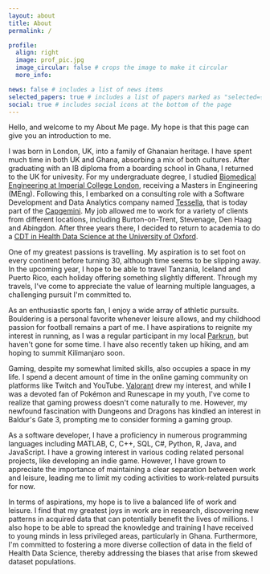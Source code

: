 ```yaml
---
layout: about
title: About
permalink: /

profile:
  align: right
  image: prof_pic.jpg
  image_circular: false # crops the image to make it circular
  more_info:

news: false # includes a list of news items
selected_papers: true # includes a list of papers marked as "selected={true}"
social: true # includes social icons at the bottom of the page
---
```


Hello, and welcome to my About Me page.
My hope is that this page can give you an introduction to me.

I was born in London, UK, into a family of Ghanaian heritage.
I have spent much time in both UK and Ghana, absorbing a mix of both cultures.
After graduating with an IB diploma from a boarding school in Ghana, I returned to the UK for univesity.
For my undergraduate degree, I studied [Biomedical Engineering at Imperial College London](https://www.imperial.ac.uk/study/courses/undergraduate/biomedical-engineering/), receiving a Masters in Engineering (MEng).
Following this, I embarked on a consulting role with a Software Development and Data Analytics company named [Tessella](https://en.wikipedia.org/wiki/Tessella), that is today part of the [Capgemini](https://www.capgemini.com/).
My job allowed me to work for a variety of clients from different locations, including Burton-on-Trent, Stevenage, Den Haag and Abingdon.
After three years there, I decided to return to academia to do a [CDT in Health Data Science at the University of Oxford](https://www.bdi.ox.ac.uk/study/cdt).

One of my greatest passions is travelling.
My aspiration is to set foot on every continent before turning 30, although time seems to be slipping away.
In the upcoming year, I hope to be able to travel Tanzania, Iceland and Puerto Rico, each holiday offering something slightly different.
Through my travels, I've come to appreciate the value of learning multiple languages, a challenging pursuit I'm committed to.

As an enthusiastic sports fan, I enjoy a wide array of athletic pursuits.
Bouldering is a personal favorite whenever leisure allows, and my childhood passion for football remains a part of me.
I have aspirations to reignite my interest in running, as I was a regular participant in my local [Parkrun](https://www.parkrun.org.uk/), but haven't gone for some time.
I have also recently taken up hiking, and am hoping to summit Kilimanjaro soon.

Gaming, despite my somewhat limited skills, also occupies a space in my life.
I spend a decent amount of time in the online gaming community on platforms like Twitch and YouTube.
[Valorant](https://playvalorant.com/en-gb/) drew my interest, and while I was a devoted fan of Pokémon and Runescape in my youth, I've come to realize that gaming prowess doesn't come naturally to me.
However, my newfound fascination with Dungeons and Dragons has kindled an interest in Baldur's Gate 3, prompting me to consider forming a gaming group.

As a software developer, I have a proficiency in numerous programming languages including MATLAB, C, C++, SQL, C#, Python, R, Java, and JavaScript.
I have a growing interest in various coding related personal projects, like developing an indie game.
However, I have grown to appreciate the importance of maintaining a clear separation between work and leisure, leading me to limit my coding activities to work-related pursuits for now.

In terms of aspirations, my hope is to live a balanced life of work and leisure.
I find that my greatest joys in work are in research, discovering new patterns in acquired data that can potentially benefit the lives of millions.
I also hope to be able to spread the knowledge and training I have received to young minds in less privileged areas, particularly in Ghana.
Furthermore, I'm committed to fostering a more diverse collection of data in the field of Health Data Science, thereby addressing the biases that arise from skewed dataset populations.
